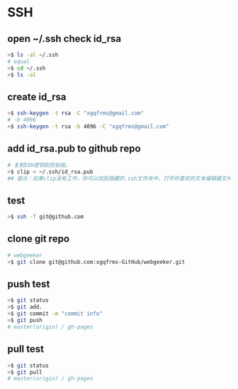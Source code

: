 # SSH

## open ~/.ssh check id_rsa

```sh
>$ ls -al ~/.ssh
# equal
>$ cd ~/.ssh
>$ ls -al
```


## create id_rsa

```sh
>$ ssh-keygen -t rsa -C "xgqfrms@gmail.com"
# -b 4096
>$ ssh-keygen -t rsa -b 4096 -C "xgqfrms@gmail.com"
```

## add id_rsa.pub to github repo

```sh
# 复制SSH密钥到剪贴板。
>$ clip < ~/.ssh/id_rsa.pub
## 提示：如果clip没有工作，你可以找到隐藏的.ssh文件夹中，打开你喜欢的文本编辑器文件，并将其复制到剪贴板。

```

## test

```sh
>$ ssh -T git@github.com
```

## clone git repo

```sh
# webgeeker
>$ git clone git@github.com:xgqfrms-GitHub/webgeeker.git
```

## push test

```sh
>$ git status
>$ git add.
>$ git commit -m "commit info"
>$ git push
# master(origin) / gh-pages
```

## pull test

```sh
>$ git status
>$ git pull
# master(origin) / gh-pages
```


